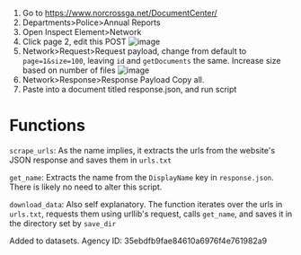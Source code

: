 1. Go to https://www.norcrossga.net/DocumentCenter/
2. Departments>Police>Annual Reports
3. Open Inspect Element>Network
4. Click page 2, edit this POST
   ![image](https://user-images.githubusercontent.com/40151222/111563943-48f3f800-876f-11eb-87bc-eb7e4f805d7e.png)
5. Network>Request>Request payload, change from default to `page=1&size=100`, leaving `id` and `getDocuments` the same. Increase size based on number of files ![image](https://user-images.githubusercontent.com/40151222/111564132-a1c39080-876f-11eb-9dd8-4c10b78f055c.png)
6. Network>Response>Response Payload    Copy all.
7. Paste into a document titled response.json, and run script

# Functions
`scrape_urls`: As the name implies, it extracts the urls from the website's JSON response and saves them in `urls.txt`

`get_name`: Extracts the name from the `DisplayName` key in `response.json`. There is likely no need to alter this script.

`download_data`: Also self explanatory. The function iterates over the urls in `urls.txt`, requests them using urllib's request, calls `get_name`, and saves it in the directory set by `save_dir`


Added to datasets. Agency ID: 35ebdfb9fae84610a6976f4e761982a9

